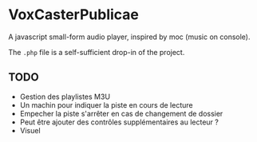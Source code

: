 # VoxCasterPublicae
A javascript small-form audio player, inspired by moc (music on console).

The `.php` file is a self-sufficient drop-in of the project.

## TODO

* Gestion des playlistes M3U
* Un machin pour indiquer la piste en cours de lecture
* Empecher la piste s'arrêter en cas de changement de dossier
* Peut être ajouter des contrôles supplémentaires au lecteur ?
* Visuel